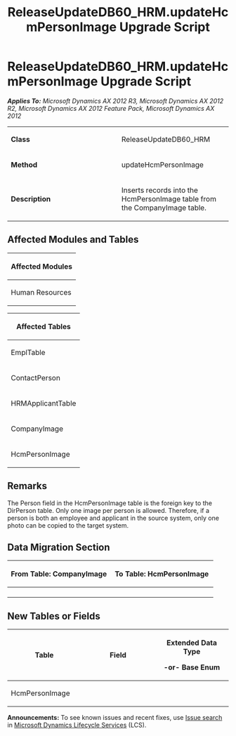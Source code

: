 ﻿---
title: ReleaseUpdateDB60_HRM.updateHcmPersonImage Upgrade Script
TOCTitle: ReleaseUpdateDB60_HRM.updateHcmPersonImage Upgrade Script
ms:assetid: 698b93da-6742-6c57-75e5-ea8ae8de8203
ms:mtpsurl: https://msdn.microsoft.com/en-us/library/JJ685652(v=AX.60)
ms:contentKeyID: 49708854
ms.date: 05/18/2015
mtps_version: v=AX.60
---

# ReleaseUpdateDB60\_HRM.updateHcmPersonImage Upgrade Script 


_**Applies To:** Microsoft Dynamics AX 2012 R3, Microsoft Dynamics AX 2012 R2, Microsoft Dynamics AX 2012 Feature Pack, Microsoft Dynamics AX 2012_

<table>
<colgroup>
<col style="width: 50%" />
<col style="width: 50%" />
</colgroup>
<tbody>
<tr class="odd">
<td><p><strong>Class</strong></p></td>
<td><p>ReleaseUpdateDB60_HRM</p></td>
</tr>
<tr class="even">
<td><p><strong>Method</strong></p></td>
<td><p>updateHcmPersonImage</p></td>
</tr>
<tr class="odd">
<td><p><strong>Description</strong></p></td>
<td><p>Inserts records into the HcmPersonImage table from the CompanyImage table.</p></td>
</tr>
</tbody>
</table>


## Affected Modules and Tables

<table>
<colgroup>
<col style="width: 100%" />
</colgroup>
<thead>
<tr class="header">
<th><p>Affected Modules</p></th>
</tr>
</thead>
<tbody>
<tr class="odd">
<td><p>Human Resources</p></td>
</tr>
</tbody>
</table>


<table>
<colgroup>
<col style="width: 100%" />
</colgroup>
<thead>
<tr class="header">
<th><p>Affected Tables</p></th>
</tr>
</thead>
<tbody>
<tr class="odd">
<td><p>EmplTable</p></td>
</tr>
<tr class="even">
<td><p>ContactPerson</p></td>
</tr>
<tr class="odd">
<td><p>HRMApplicantTable</p></td>
</tr>
<tr class="even">
<td><p>CompanyImage</p></td>
</tr>
<tr class="odd">
<td><p>HcmPersonImage</p></td>
</tr>
</tbody>
</table>


## Remarks

The Person field in the HcmPersonImage table is the foreign key to the DirPerson table. Only one image per person is allowed. Therefore, if a person is both an employee and applicant in the source system, only one photo can be copied to the target system.

## Data Migration Section

<table>
<colgroup>
<col style="width: 50%" />
<col style="width: 50%" />
</colgroup>
<thead>
<tr class="header">
<th><p>From Table: CompanyImage</p></th>
<th><p>To Table: HcmPersonImage</p></th>
</tr>
</thead>
<tbody>
<tr class="odd">
<td><p></p></td>
<td><p></p></td>
</tr>
</tbody>
</table>


## New Tables or Fields

<table>
<colgroup>
<col style="width: 33%" />
<col style="width: 33%" />
<col style="width: 33%" />
</colgroup>
<thead>
<tr class="header">
<th><p>Table</p></th>
<th><p>Field</p></th>
<th><p>Extended Data Type</p>
<p>-or- Base Enum</p></th>
</tr>
</thead>
<tbody>
<tr class="odd">
<td><p>HcmPersonImage</p></td>
<td><p></p></td>
<td><p></p></td>
</tr>
</tbody>
</table>

  
**Announcements:** To see known issues and recent fixes, use [Issue search](http://go.microsoft.com/fwlink/?linkid=389258) in [Microsoft Dynamics Lifecycle Services](http://go.microsoft.com/fwlink/?linkid=306505) (LCS).

